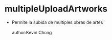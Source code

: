 # multipleUploadArtworks
- Permite la subida de multiples obras de artes
<br><br>
author:Kevin Chong

